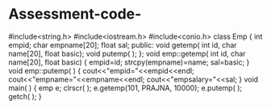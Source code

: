 # Assessment-code-
#include<string.h>
#include<iostream.h>
#include<conio.h>
class Emp
{
      int empid;
      char empname[20];
      float sal;
      public:
      void getemp( int id, char name[20], float basic);
      void putemp( );
};
void emp::getemp( int id, char name[20], float basic)
{
       empid=id;
       strcpy(empname)=name;
       sal=basic;
}
void emp::putemp( )
{
     cout<<"empid="<<empid<<endl;
     cout<<"empname="<<empname<<endl;
     cout<<"empsalary="<<sal;
}
void main( )
{
    emp e;
    clrscr( );
    e.getemp(101, PRAJNA, 10000);
    e.putemp( );
    getch( );
}
